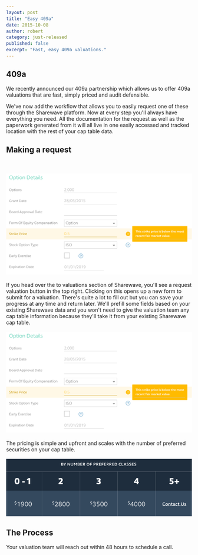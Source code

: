 ```yaml
---
layout: post
title: "Easy 409a"
date: 2015-10-08
author: robert
category: just-released
published: false
excerpt: "Fast, easy 409a valuations."
---
```


<h2 style="text-align: left">409a</h2>
We recently announced our 409a partnership which allows us to offer 409a valuations that are fast, simply priced and audit defensible.

We've now add the workflow that allows you to easily request one of these through the Sharewave platform. Now at every step you'll always have everything you need. All the documentation for the request as well as the paperwork generated from it will all live in one easily accessed and tracked location with the rest of your cap table data.

<h2 style="text-align: left">Making a request</h2>
<br><br>
<img src="/images/belowvalue.png">
<br><br>
If you head over the to valuations section of Sharewave, you'll see a request valuation button in the top right. Clicking on this opens up a new form to submit for a valuation. There's quite a lot to fill out but you can save your progress at any time and return later. We'll prefill some fields based on your existing Sharewave data and you won't need to give the valuation team any cap table information because they'll take it from your existing Sharewave cap table.
<br><br>
<img src="/images/belowvalue.png">
<br><br>
The pricing is simple and upfront and scales with the number of preferred securities on your cap table.
<br><br>
<img src="/images/409aPricing.png">
<br>

<h2 style="text-align: left">The Process</h2>
Your valuation team will reach out within 48 hours to schedule a call.